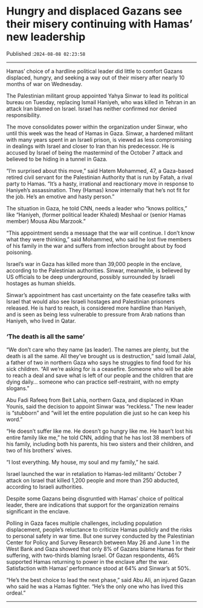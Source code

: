# Hungry and displaced Gazans see their misery continuing with Hamas’ new leadership

Published :`2024-08-08 02:23:58`

---

Hamas’ choice of a hardline political leader did little to comfort Gazans displaced, hungry, and seeking a way out of their misery after nearly 10 months of war on Wednesday.

The Palestinian militant group appointed Yahya Sinwar to lead its political bureau on Tuesday, replacing Ismail Haniyeh, who was killed in Tehran in an attack Iran blamed on Israel. Israel has neither confirmed nor denied responsibility.

The move consolidates power within the organization under Sinwar, who until this week was the head of Hamas in Gaza. Sinwar, a hardened militant with many years spent in an Israeli prison, is viewed as less compromising in dealings with Israel and closer to Iran than his predecessor. He is accused by Israel of being the mastermind of the October 7 attack and believed to be hiding in a tunnel in Gaza.

“I’m surprised about this move,” said Hatem Mohammed, 47, a Gaza-based retired civil servant for the Palestinian Authority that is run by Fatah, a rival party to Hamas. “It’s a hasty, irrational and reactionary move in response to Haniyeh’s assassination. They (Hamas) know internally that he’s not fit for the job. He’s an emotive and hasty person.”

The situation in Gaza, he told CNN, needs a leader who “knows politics,” like “Haniyeh, (former political leader Khaled) Meshaal or (senior Hamas member) Mousa Abu Marzook.”

“This appointment sends a message that the war will continue. I don’t know what they were thinking,” said Mohammed, who said he lost five members of his family in the war and suffers from infection brought about by food poisoning.

Israel’s war in Gaza has killed more than 39,000 people in the enclave, according to the Palestinian authorities. Sinwar, meanwhile, is believed by US officials to be deep underground, possibly surrounded by Israeli hostages as human shields.

Sinwar’s appointment has cast uncertainty on the fate ceasefire talks with Israel that would also see Israeli hostages and Palestinian prisoners released. He is hard to reach, is considered more hardline than Haniyeh, and is seen as being less vulnerable to pressure from Arab nations than Haniyeh, who lived in Qatar.

### ‘The death is all the same’

“We don’t care who they name (as leader). The names are plenty, but the death is all the same. All they’ve brought us is destruction,” said Ismail Jalal, a father of two in northern Gaza who says he struggles to find food for his sick children. “All we’re asking for is a ceasefire. Someone who will be able to reach a deal and save what is left of our people and the children that are dying daily… someone who can practice self-restraint, with no empty slogans.”

Abu Fadi Rafeeq from Beit Lahia, northern Gaza, and displaced in Khan Younis, said the decision to appoint Sinwar was “reckless.” The new leader is “stubborn” and “will let the entire population die just so he can keep his word.”

“He doesn’t suffer like me. He doesn’t go hungry like me. He hasn’t lost his entire family like me,” he told CNN, adding that he has lost 38 members of his family, including both his parents, his two sisters and their children, and two of his brothers’ wives.

“I lost everything. My house, my soul and my family,” he said.

Israel launched the war in retaliation to Hamas-led militants’ October 7 attack on Israel that killed 1,200 people and more than 250 abducted, according to Israeli authorities.

Despite some Gazans being disgruntled with Hamas’ choice of political leader, there are indications that support for the organization remains significant in the enclave.

Polling in Gaza faces multiple challenges, including population displacement, people’s reluctance to criticize Hamas publicly and the risks to personal safety in war time. But one survey conducted by the Palestinian Center for Policy and Survey Research between May 26 and June 1 in the West Bank and Gaza showed that only 8% of Gazans blame Hamas for their suffering, with two-thirds blaming Israel. Of Gazan respondents, 46% supported Hamas returning to power in the enclave after the war. Satisfaction with Hamas’ performance stood at 64% and Sinwar’s at 50%.

“He’s the best choice to lead the next phase,” said Abu Ali, an injured Gazan who said he was a Hamas fighter. “He’s the only one who has lived this ordeal.”

---

